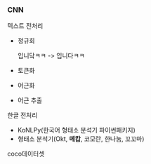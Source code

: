 ### CNN







텍스트 전처리

- 정규회

  입니닼ㅋㅋ -> 입니다ㅋㅋ

- 토큰화

- 어근화

- 어근 추출



한글 전처리

- KoNLPy(한국어 형태소 분석기 파이썬패키지)
- 형태소 분석기(Okt, **메캅**, 코모란, 한나눔, 꼬꼬마)



coco데이터셋